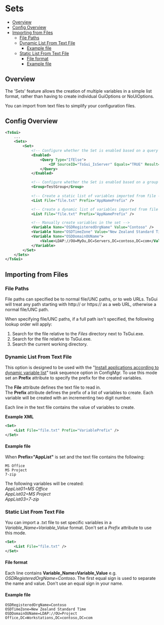 # Sets

* [Overview](#overview)
* [Config Overview](#config-overview)
* [Importing from Files](#importing-from-files)
  * [File Paths](#file-paths)
  * [Dynamic List From Text File](#dynamic-list-from-text-file)
    * [Example file](#example-file)
  * [Static List From Text File](#static-list-from-text-file)
    * [File format](#file-format)
    * [Example file](#example-file-1)


## Overview
The 'Sets' feature allows the creation of multiple variables in a simple list format, rather than having to create individual GuiOptions or NoUiOptions. 

You can import from text files to simplify your configuration files. 

## Config Overview


```xml
<TsGui>
    ...
    <Sets>
        <Set>
            <!-- Configure whether the Set is enabled based on a query -->
            <Enabled>
                <Query Type="IfElse">
                    <IF SourceID="TsGui_IsServer" Equals="TRUE" Result="TRUE" />
                </Query>
            </Enabled>

            <!-- Configure whether the Set is enabled based on a group -->
            <Group>TestGroup</Group>
            
            <!-- Create a static list of variables imported from file -->
            <List File="file.txt" Prefix="AppNamePrefix" />

            <!-- Create a dynamic list of variables imported from file -->
            <List File="file.txt" Prefix="AppNamePrefix" />

            <!-- Manually create variables in the set -->
            <Variable Name="OSDRegisteredOrgName" Value="Contoso" />
            <Variable Name="OSDTimeZone" Value="New Zealand Standard Time" />
            <Variable Name="OSDDomainOUName">
                <Value>LDAP://OU=MyOu,DC=Servers,DC=contoso,DC=com</Value>
            </Variable>
        </Set>
    </Sets>
</TsGui>
```

## Importing from Files

### File Paths
File paths can specified be to normal file/UNC paths, or to web URLs. TsGui will treat any path starting with http:// or https:// as a web URL, otherwise a normal file/UNC path.

When specifying file/UNC paths, if a full path isn't specified, the following lookup order will apply:

1. Search for the file relative to the _Files_ directory next to TsGui.exe.
2. Search for the file relative to TsGui.exe.
3. Search the current working directory.

### Dynamic List From Text File
This option is designed to be used with the "[Install applications according to dynamic variable list](https://learn.microsoft.com/en-us/mem/configmgr/osd/understand/task-sequence-steps#BKMK_InstallApplication)" task sequence option in ConfigMgr. To use this mode set an **Prefix** attribute to specify the prefix for the created variables. 

The **File** attribute defines the text file to read in.\
The **Prefix** attribute defines the prefix of a list of variables to create. Each variable will be created with an incrementing two digit number.

Each line in the text file contains the value of variables to create. 

**Example XML**
```xml
<Set>
    <List File="file.txt" Prefix="VariablePrefix" />
</Set>
```


#### Example file
When **Prefix="AppList"** is set and the text file contains the following:

```
MS Office
MS Project
7-zip
```

The following variables will be created:\
_AppList01=MS Office\
AppList02=MS Project\
AppList03=7-zip_



### Static List From Text File
You can import a .txt file to set specific variables in a _Variable_Name=Variable_Value_ format. Don't set a _Prefix_ attribute to use this mode. 

```xml
<Set>
    <List File="file.txt" />
</Set>
```

#### File format
Each line contains **Variable_Name=Variable_Value** e.g. _OSDRegisteredOrgName=Contoso_. The first equal sign is used to separate the name and value. Don't use an equal sign in your name.


#### Example file
```
OSDRegisteredOrgName=Contoso
OSDTimeZone=New Zealand Standard Time
OSDDomainOUName=LDAP://OU=Project Office,DC=Workstations,DC=contoso,DC=com
```
